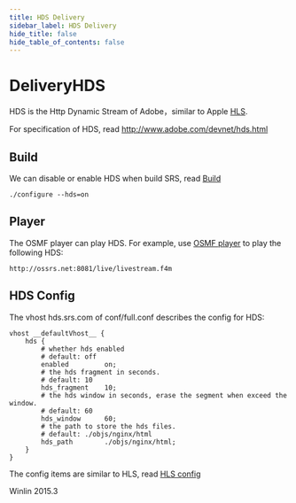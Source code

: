 ```yaml
---
title: HDS Delivery
sidebar_label: HDS Delivery
hide_title: false
hide_table_of_contents: false
---
```


# DeliveryHDS

HDS is the Http Dynamic Stream of Adobe，similar to Apple [HLS](http://ossrs.net/srs.release/wiki/v4_EN_DeliveryHLS).

For specification of HDS, read http://www.adobe.com/devnet/hds.html

## Build

We can disable or enable HDS when build SRS, read [Build](http://ossrs.net/srs.release/wiki/v4_EN_Build)

```
./configure --hds=on
```

## Player

The OSMF player can play HDS. For example, use [OSMF player](http://www.ossrs.net/players/osmf.html) to play the following HDS:

```
http://ossrs.net:8081/live/livestream.f4m
```

## HDS Config

The vhost hds.srs.com of conf/full.conf describes the config for HDS:

```
vhost __defaultVhost__ {
    hds {
        # whether hds enabled
        # default: off
        enabled         on;
        # the hds fragment in seconds.
        # default: 10
        hds_fragment    10;
        # the hds window in seconds, erase the segment when exceed the window.
        # default: 60
        hds_window      60;
        # the path to store the hds files.
        # default: ./objs/nginx/html
        hds_path        ./objs/nginx/html;
    }
}
```

The config items are similar to HLS, read [HLS config](http://ossrs.net/srs.release/wiki/v4_EN_DeliveryHLS#hls-config)

Winlin 2015.3
